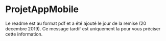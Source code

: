 # ProjetAppMobile

Le readme est au format pdf et a été ajouté le jour de la remise (20 decembre 2019). Ce message tardif est uniquement la pour vous préciser cette information.
